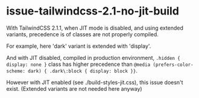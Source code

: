 # issue-tailwindcss-2.1-no-jit-build

With TailwindCSS 2.1.1, when JIT mode is disabled, and using extended variants, precedence is of classes are not properly compiled.

For example, here 'dark' variant is extended with 'display'.

And with JIT disabled, compiled in production environment, `.hidden { display: none }` class has higher precedence than `@media (prefers-color-scheme: dark) { .dark\:block { display: block }}`.

However with JIT enabled (see ./build-styles-jit.css), this issue doesn't exist. (Extended variants are not needed here anyway)
